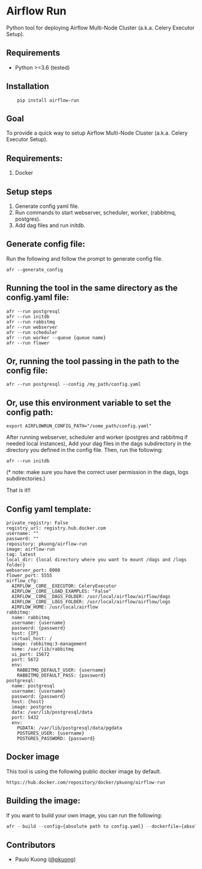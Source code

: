 Airflow Run
================

Python tool for deploying Airflow Multi-Node Cluster (a.k.a. Celery Executor Setup).

Requirements
------------

* Python >=3.6 (tested)

Installation
------------
```
    pip install airflow-run
```

Goal
----

To provide a quick way to setup Airflow Multi-Node Cluster (a.k.a. Celery Executor Setup).

Requirements:
-------------
1. Docker

Setup steps
-----------
1. Generate config yaml file.
2. Run commands to start webserver, scheduler, worker, (rabbitmq, postgres).
3. Add dag files and run initdb.

Generate config file:
---------------------
Run the following and follow the prompt to generate config file.
```
afr --generate_config
```

Running the tool in the same directory as the config.yaml file:
---------------------------------------------------------------
```
afr --run postgresql
afr --run initdb
afr --run rabbitmq
afr --run webserver
afr --run scheduler
afr --run worker --queue {queue name}
afr --run flower
```

Or, running the tool passing in the path to the config file:
------------------------------------------------------------
```
afr --run postgresql --config /my_path/config.yaml
```

Or, use this environment variable to set the config path:
---------------------------------------------------------
```
export AIRFLOWRUN_CONFIG_PATH="/some_path/config.yaml"
```

After running webserver, scheduler and worker (postgres and rabbitmq if needed local instances), Add your dag files in the dags subdirectory in the directory you defined in the config file. Then, run the following:
```
afr --run initdb
```
(* note: make sure you have the correct user permission in the dags, logs subdirectories.)

That is it!!

Config yaml template:
-------------------------
```
private_registry: False
registry_url: registry.hub.docker.com
username: ""
password: ""
repository: pkuong/airflow-run
image: airflow-run
tag: latest
local_dir: {local directory where you want to mount /dags and /logs folder}
webserver_port: 8000
flower_port: 5555
airflow_cfg:
  AIRFLOW__CORE__EXECUTOR: CeleryExecutor
  AIRFLOW__CORE__LOAD_EXAMPLES: "False"
  AIRFLOW__CORE__DAGS_FOLDER: /usr/local/airflow/airflow/dags
  AIRFLOW__CORE__LOGS_FOLDER: /usr/local/airflow/airflow/logs
  AIRFLOW_HOME: /usr/local/airflow
rabbitmq:
  name: rabbitmq
  username: {username}
  password: {password}
  host: {IP}
  virtual_host: /
  image: rabbitmq:3-management
  home: /var/lib/rabbitmq
  ui_port: 15672
  port: 5672
  env:
    RABBITMQ_DEFAULT_USER: {username}
    RABBITMQ_DEFAULT_PASS: {password}
postgresql:
  name: postgresql
  username: {username}
  password: {password}
  host: {host}
  image: postgres
  data: /var/lib/postgresql/data
  port: 5432
  env:
    PGDATA: /var/lib/postgresql/data/pgdata
    POSTGRES_USER: {username}
    POSTGRES_PASSWORD: {password}

```

Docker image
------------
This tool is using the following public docker image by default.
```
https://hub.docker.com/repository/docker/pkuong/airflow-run
```

Building the image:
-------------------
If you want to build your own image, you can run the following:

```python
afr --build --config={absolute path to config.yaml} --dockerfile={absolute path to directory which contains Dockerfile}
```


Contributors
------------

* Paulo Kuong ([@pkuong](https://github.com/paulokuong))
